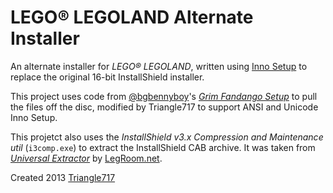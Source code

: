 LEGO:registered: LEGOLAND Alternate Installer
=============================================

An alternate installer for _LEGO® LEGOLAND_, written using [Inno Setup](http://www.jrsoftware.org/isinfo.php) 
to replace the original 16-bit InstallShield installer.

This project uses code from [@bgbennyboy](https://github.com/bgbennyboy)'s [*Grim Fandango Setup*](https://github.com/bgbennyboy/Grim-Fandango-Setup-and-Launcher)
to pull the files off the disc, modified by Triangle717 to support ANSI and Unicode Inno Setup.

This projetct also uses the *InstallShield v3.x Compression and Maintenance util* (`i3comp.exe`) to extract
the InstallShield CAB archive. It was taken from [*Universal Extractor*](legroom.net/software/uniextract) by [LegRoom.net](http://legroom.net).

Created 2013 [Triangle717](http://Triangle717.WordPress.com)